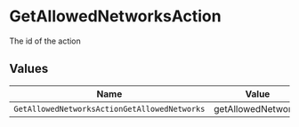 # GetAllowedNetworksAction

The id of the action


## Values

| Name                                         | Value                                        |
| -------------------------------------------- | -------------------------------------------- |
| `GetAllowedNetworksActionGetAllowedNetworks` | getAllowedNetworks                           |